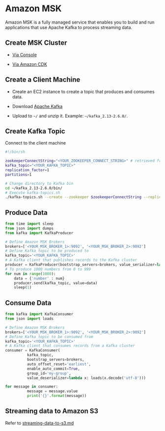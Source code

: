 # Amazon MSK

Amazon MSK is a fully managed service that enables you to build and run applications that use Apache Kafka to process streaming data.

## Create MSK Cluster 

- [Via Console](https://docs.aws.amazon.com/msk/latest/developerguide/getting-started.html)

- [Via Amazon CDK](https://github.com/wingkwong/aws-playground/tree/master/msk/cdk)

## Create a Client Machine

- Create an EC2 instance to create a topic that produces and consumes data. 

- Download [Apache Kafka](https://kafka.apache.org/downloads)

- Upload to ``~/`` and unzip it. Example: ``~/kafka_2.13-2.6.0/``. 

## Create Kafka Topic

Connect to the client machine

```bash
#!/bin/sh

zookeeperConnectString="<YOUR_ZOOKEEPER_CONNECT_STRING>" # retrieved from "View Client Information" in Amazon MSK Console
kafka_topic="<YOUR_KAFKA_TOPIC>"
replication_factor=1
partitions=1

# Change directory to Kafka bin 
cd ~/kafka_2.13-2.6.0/bin/
# Execute kafka-topics.sh
./kafka-topics.sh --create --zookeeper $zookeeperConnectString --replication-factor $replication_factor --partitions $partitions --topic $kafka_topic
```

## Produce Data

```py
from time import sleep
from json import dumps
from kafka import KafkaProducer

# Define Amazon MSK Brokers
brokers=['<YOUR_MSK_BROKER_1>:9092', '<YOUR_MSK_BROKER_2>:9092']
# Define Kafka topic to be produced to 
kafka_topic='<YOUR_KAFKA_TOPIC>'
# A Kafka client that publishes records to the Kafka cluster
producer = KafkaProducer(bootstrap_servers=brokers, value_serializer=lambda x: dumps(x).encode('utf-8'))
# To produce 1000 numbers from 0 to 999 
for num in range(1000):
    data = {'number' : num}
    producer.send(kafka_topic, value=data)
    sleep(1)
```

## Consume Data

```py
from kafka import KafkaConsumer
from json import loads

# Define Amazon MSK Brokers
brokers=['<YOUR_MSK_BROKER_1>:9092', '<YOUR_MSK_BROKER_2>:9092']
# Define Kafka topic to be consumed from 
kafka_topic='<YOUR_KAFKA_TOPIC>'
# A Kafka client that consumes records from a Kafka cluster
consumer = KafkaConsumer(
          kafka_topic,
          bootstrap_servers=brokers,
          auto_offset_reset='earliest',
          enable_auto_commit=True,
          group_id='my-group',
          value_deserializer=lambda x: loads(x.decode('utf-8')))

for message in consumer:
          message = message.value
          print('{}'.format(message))
```

## Streaming data to Amazon S3

Refer to [streaming-data-to-s3.md](https://github.com/wingkwong/aws-playground/blob/master/msk/streaming-data-to-s3.md)